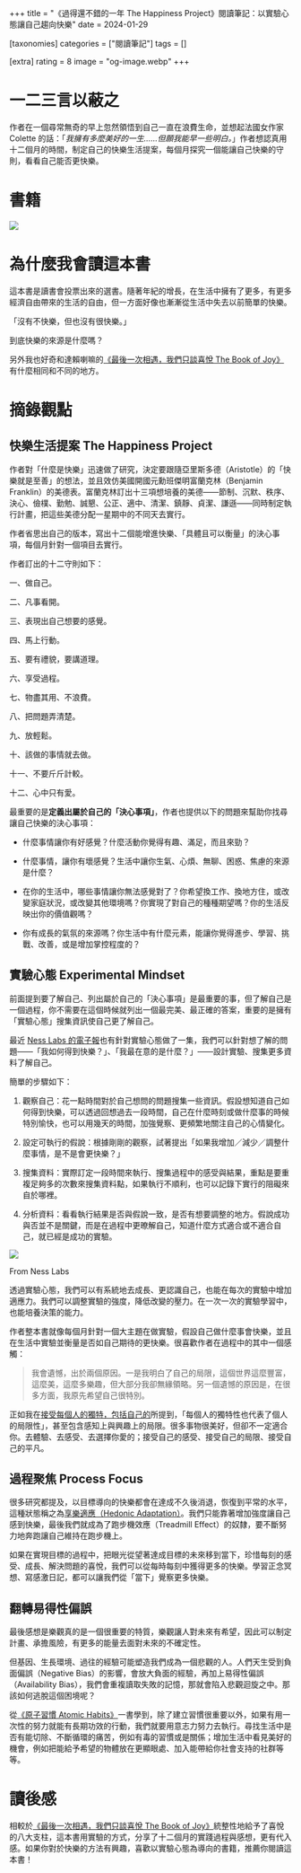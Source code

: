 +++
title = "《過得還不錯的一年 The Happiness Project》閱讀筆記：以實驗心態讓自己趨向快樂"
date = 2024-01-29

[taxonomies]
categories = ["閱讀筆記"]
tags = []

[extra]
rating = 8
image = "og-image.webp"
+++

一二三言以蔽之
=======

作者在一個尋常無奇的早上忽然領悟到自己一直在浪費生命，並想起法國女作家 Colette 的話：「*我擁有多麼美好的一生......但願我能早一些明白。*」作者想認真用十二個月的時間，制定自己的快樂生活提案，每個月探究一個能讓自己快樂的守則，看看自己能否更快樂。

書籍
==

[![](the-happiness-project.webp)](https://www.goodreads.com/book/show/6398634-the-happiness-project)

為什麼我會讀這本書
=========

這本書是讀書會投票出來的選書。隨著年紀的增長，在生活中擁有了更多，有更多經濟自由帶來的生活的自由，但一方面好像也漸漸從生活中失去以前簡單的快樂。

「沒有不快樂，但也沒有很快樂。」

到底快樂的來源是什麼嗎？

另外我也好奇和達賴喇嘛的[《最後一次相遇，我們只談喜悅 The Book of Joy》](@/reading-notes/the-book-of-joy/index.md)有什麼相同和不同的地方。

摘錄觀點
====

快樂生活提案 The Happiness Project
----------------------------

作者對「什麼是快樂」迅速做了研究，決定要跟隨亞里斯多德（Aristotle）的「快樂就是至善」的想法，並且效仿美國開國元勳班傑明富蘭克林（Benjamin Franklin）的美德表。富蘭克林訂出十三項想培養的美德——節制、沉默、秩序、決心、儉樸、勤勉、誠懇、公正、適中、清潔、鎮靜、貞潔、謙遜——同時制定執行計畫，把這些美德分配一星期中的不同天去實行。

作者省思出自己的版本，寫出十二個能增進快樂、「具體且可以衡量」的決心事項，每個月針對一個項目去實行。

作者訂出的十二守則如下：

一、做自己。

二、凡事看開。

三、表現出自己想要的感覺。

四、馬上行動。

五、要有禮貌，要講道理。

六、享受過程。

七、物盡其用、不浪費。

八、把問題弄清楚。

九、放輕鬆。

十、該做的事情就去做。

十一、不要斤斤計較。

十二、心中只有愛。

最重要的是**定義出屬於自己的「決心事項」**，作者也提供以下的問題來幫助你找尋讓自己快樂的決心事項：

-   什麼事情讓你有好感覺？什麼活動你覺得有趣、滿足，而且來勁？

-   什麼事情，讓你有壞感覺？生活中讓你生氣、心煩、無聊、困惑、焦慮的來源是什麼？

-   在你的生活中，哪些事情讓你無法感覺對了？你希望換工作、換地方住，或改變家庭狀況，或改變其他環境嗎？你實現了對自己的種種期望嗎？你的生活反映出你的價值觀嗎？

-   你有成長的氣氛的來源嗎？你生活中有什麼元素，能讓你覺得進步、學習、挑戰、改善，或是增加掌控程度的？

實驗心態 Experimental Mindset
-------------------------

前面提到要了解自己、列出屬於自己的「決心事項」是最重要的事，但了解自己是一個過程，你不需要在這個時候就列出一個最完美、最正確的答案，重要的是擁有「實驗心態」搜集資訊使自己更了解自己。

最近 [Ness Labs 的電子報](https://nesslabs.com/newsletter)也有針對實驗心態做了一集，我們可以針對想了解的問題——「我如何得到快樂？」、「我最在意的是什麼？」——設計實驗、搜集更多資料了解自己。

簡單的步驟如下：

1.  觀察自己：花一點時間對於自己想問的問題搜集一些資訊。假設想知道自己如何得到快樂，可以透過回想過去一段時間，自己在什麼時刻或做什麼事的時候特別愉快，也可以用幾天的時間，加強覺察、更頻繁地關注自己的心情變化。

2.  設定可執行的假說：根據剛剛的觀察，試著提出「如果我增加／減少／調整什麼事情，是不是會更快樂？」

3.  搜集資料：實際訂定一段時間來執行、搜集過程中的感受與結果，重點是要重複足夠多的次數來搜集資料點，如果執行不順利，也可以記錄下實行的阻礙來自於哪裡。

4.  分析資料：看看執行結果是否與假說一致，是否有想要調整的地方。假說成功與否並不是關鍵，而是在過程中更暸解自己，知道什麼方式適合或不適合自己，就已經是成功的實驗。

![](experiment-circle.webp)
<p class="image-caption">From Ness Labs</p>

透過實驗心態，我們可以有系統地去成長、更認識自己，也能在每次的實驗中增加適應力。我們可以調整實驗的強度，降低改變的壓力。在一次一次的實驗學習中，也能培養決策的能力。

作者整本書就像每個月針對一個大主題在做實驗，假設自己做什麼事會快樂，並且在生活中實驗並衡量是否如自己期待的更快樂。很喜歡作者在過程中的其中一個感觸：

> 我會遺憾，出於兩個原因。一是我明白了自己的局限，這個世界這麼豐富，這麼美，這麼多樂趣，但大部分我卻無緣領略。另一個遺憾的原因是，在很多方面，我原先希望自己很特別。

正如我在[接受每個人的獨特，包括自己的](@/blog/accept-peoples-uniqueness/index.md)所提到，「每個人的獨特性也代表了個人的局限性」，甚至包含感知上與興趣上的局限。很多事物很美好，但卻不一定適合你。去體驗、去感受、去選擇你愛的；接受自己的感受、接受自己的局限、接受自己的平凡。

過程聚焦 Process Focus
------------------

很多研究都提及，以目標導向的快樂都會在達成不久後消退，恢復到平常的水平，這種狀態稱之為[享樂適應（Hedonic Adaptation）](https://en.wikipedia.org/wiki/Hedonic_treadmill)。我們只能靠著增加強度讓自己感到快樂，最後我們就成為了跑步機效應（Treadmill Effect）的奴隸，要不斷努力地奔跑讓自己維持在跑步機上。

如果在實現目標的過程中，把眼光從望著達成目標的未來移到當下，珍惜每刻的感受、成長、解決問題的喜悅，我們可以從每時每刻中獲得更多的快樂。學習正念冥想、寫感激日記，都可以讓我們從「當下」覺察更多快樂。

翻轉易得性偏誤
-------

最後感想是樂觀真的是一個很重要的特質，樂觀讓人對未來有希望，因此可以制定計畫、承擔風險，有更多的能量去面對未來的不確定性。

但基因、生長環境、過往的經驗可能塑造我們成為一個悲觀的人。人們天生受到負面偏誤（Negative Bias）的影響，會放大負面的經驗，再加上易得性偏誤（Availability Bias），我們會重複讀取失敗的記憶，那就會陷入悲觀迴旋之中。那該如何逃脫這個困境呢？

從[《原子習慣 Atomic Habits》](@/reading-notes/atomic-habits/index.md)一書學到，除了建立習慣很重要以外，如果有用一次性的努力就能有長期功效的行動，我們就要用意志力努力去執行。尋找生活中是否有能切除、不斷循環的痛苦，例如有毒的習慣或是關係；增加生活中看見美好的機會，例如把能給予希望的物體放在更顯眼處、加入能帶給你社會支持的社群等等。

讀後感
===

相較於[《最後一次相遇，我們只談喜悅 The Book of Joy》](@/reading-notes/the-book-of-joy/index.md)統整性地給予了喜悅的八大支柱，這本書用實驗的方式，分享了十二個月的實踐過程與感想，更有代入感。如果你對於快樂的方法有興趣，喜歡以實驗心態為導向的書籍，推薦你閱讀這本書！
